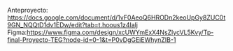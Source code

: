 Anteproyecto: https://docs.google.com/document/d/1vF0AeoQ6HRODn2keoUpGy8ZUC0t9GN_NQQtD1dv1EDw/edit?tab=t.hoous1z4lalj
Figma:https://www.figma.com/design/xcUWYmExX4NsZlycVL5Kvy/Tp-final-Proyecto-TEG?node-id=0-1&t=P0vDgGEiEWhynZIB-1
